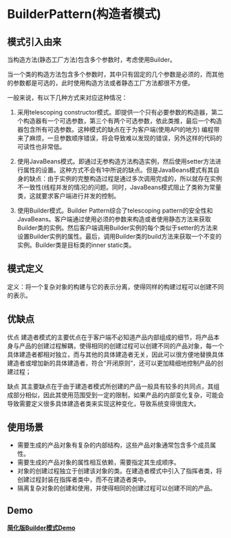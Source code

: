 # BuilderPattern(构造者模式)
## 模式引入由来
当构造方法(静态工厂方法)包含多个参数时，考虑使用Builder。

当一个类的构造方法包含多个参数时，其中只有固定的几个参数是必须的，而其他的参数都是可选的，此时使用构造方法或者静态工厂方法都很不方便。

一般来说，有以下几种方式来对应这种情况：

1. 采用telescoping constructor模式。即提供一个只有必要参数的构造器，第二个构造器有一个可选参数，第三个有两个可选参数，依此类推，最后一个构造器包含所有可选参数。这种模式的缺点在于为客户端(使用API的地方) 编程带来了麻烦，一旦参数顺序错误，将会导致难以发现的错误，另外这样的代码的可读性也非常低。

2. 使用JavaBeans模式。即通过无参构造方法构造实例，然后使用setter方法进行属性的设置。这种方式不会有1中所说的缺点。但是JavaBeans模式有其自身的缺点：由于实例的完整构造过程是通过多次调用完成的，所以就存在实例不一致性(线程并发的情况)的问题。同时，JavaBeans模式阻止了类称为常量类，这就要求客户端进行并发的控制。 

3. 使用Builder模式。Builder Pattern综合了telescoping pattern的安全性和JavaBeans。客户端通过使用必须的参数来构造或者使用静态方法来获取Builder类的实例。然后客户端调用Builder实例的每个类似于setter的方法来设置Builder实例的属性。最后，调用Builder类的build方法来获取一个不变的实例。Builder类是目标类的inner static类。

## 模式定义
定义：将一个复杂对象的构建与它的表示分离，使得同样的构建过程可以创建不同的表示。

## 优缺点
优点
建造者模式的主要优点在于客户端不必知道产品内部组成的细节，将产品本身与产品的创建过程解耦，使得相同的创建过程可以创建不同的产品对象，每一个具体建造者都相对独立，而与其他的具体建造者无关，因此可以很方便地替换具体建造者或增加新的具体建造者，符合“开闭原则”，还可以更加精细地控制产品的创建过程；

缺点
其主要缺点在于由于建造者模式所创建的产品一般具有较多的共同点，其组成部分相似，因此其使用范围受到一定的限制，如果产品的内部变化复杂，可能会导致需要定义很多具体建造者类来实现这种变化，导致系统变得很庞大。


## 使用场景
- 需要生成的产品对象有复杂的内部结构，这些产品对象通常包含多个成员属性。
- 需要生成的产品对象的属性相互依赖，需要指定其生成顺序。
- 对象的创建过程独立于创建该对象的类。在建造者模式中引入了指挥者类，将创建过程封装在指挥者类中，而不在建造者类中。
- 隔离复杂对象的创建和使用，并使得相同的创建过程可以创建不同的产品。

## Demo
[**简化版Builder模式Demo**](https://github.com/SilenceDut/DesignPatterns/blob/master/src/com/silencedut/creational_patterns/builder)

